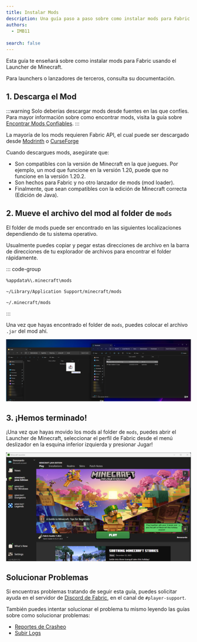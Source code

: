 ```yaml
---
title: Instalar Mods
description: Una guía paso a paso sobre como instalar mods para Fabric.
authors:
  - IMB11

search: false
---
```


Esta guía te enseñará sobre como instalar mods para Fabric usando el Launcher de Minecraft.

Para launchers o lanzadores de terceros, consulta su documentación.

## 1. Descarga el Mod

:::warning
Solo deberías descargar mods desde fuentes en las que confíes. Para mayor información sobre como encontrar mods, visita la guía sobre [Encontrar Mods Confiables](./finding-mods).
:::

La mayoría de los mods requieren Fabric API, el cual puede ser descargado desde [Modrinth](https://modrinth.com/mod/fabric-api) o [CurseForge](https://curseforge.com/minecraft/mc-mods/fabric-api)

Cuando descargues mods, asegúrate que:

- Son compatibles con la versión de Minecraft en la que juegues. Por ejemplo, un mod que funcione en la versión 1.20, puede que no funcione en la versión 1.20.2.
- Son hechos para Fabric y no otro lanzador de mods (mod loader).
- Finalmente, que sean compatibles con la edición de Minecraft correcta (Edición de Java).

## 2. Mueve el archivo del mod al folder de `mods`

El folder de mods puede ser encontrado en las siguientes localizaciones dependiendo de tu sistema operativo.

Usualmente puedes copiar y pegar estas direcciones de archivo en la barra de direcciones de tu explorador de archivos para encontrar el folder rápidamente.

::: code-group

```:no-line-numbers [Windows]
%appdata%\.minecraft\mods
```

```:no-line-numbers [macOS]
~/Library/Application Support/minecraft/mods
```

```:no-line-numbers [Linux]
~/.minecraft/mods
```

:::

Una vez que hayas encontrado el folder de `mods`, puedes colocar el archivo `.jar` del mod ahí.

![Mods instalados en el folder de mods](/assets/players/installing-mods.png)

## 3. ¡Hemos terminado!

¡Una vez que hayas movido los mods al folder de `mods`, puedes abrir el Launcher de Minecraft, seleccionar el perfil de Fabric desde el menú deslizador en la esquina inferior izquierda y presionar Jugar!

![Launcher de Minecraft con el perfil de Fabric seleccionado](/assets/players/installing-fabric/launcher-screen.png)

## Solucionar Problemas

Si encuentras problemas tratando de seguir esta guía, puedes solicitar ayuda en el servidor de [Discord de Fabric](https://discord.gg/v6v4pMv), en el canal de `#player-support`.

También puedes intentar solucionar el problema tu mismo leyendo las guías sobre como solucionar problemas:

- [Reportes de Crasheo](./troubleshooting/crash-reports)
- [Subir Logs](./troubleshooting/uploading-logs)
